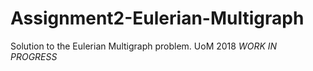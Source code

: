 # Assignment2-Eulerian-Multigraph
Solution to the Eulerian Multigraph problem. UoM 2018
*WORK IN PROGRESS*
